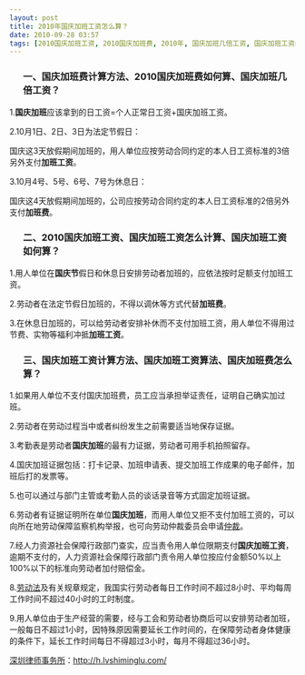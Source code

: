 ```yaml
---
layout: post
title: 2010年国庆加班工资怎么算？
date: 2010-09-28 03:57
tags: [2010国庆加班工资, 2010国庆加班费, 2010年, 国庆加班几倍工资, 国庆加班工资如何算, 国庆加班工资怎么计算, 国庆加班工资算法, 国庆加班工资计算方法, 国庆加班费如何算, 国庆加班费怎么算, 国庆加班费计算方法, 怎样, 深圳劳动法律师网]
---
```

<ol>
<h3>一、国庆加班费计算方法、2010国庆加班费如何算、国庆加班几倍工资？</h3>
</ol>
1.<strong>国庆加班</strong>应该拿到的日工资=个人正常日工资+国庆加班工资。

2.10月1日、2日、3日为法定节假日：

国庆这3天放假期间加班的，用人单位应按劳动合同约定的本人日工资标准的3倍另外支付<strong>加班工资</strong>。

3.10月4号、5号、6号、7号为休息日：

国庆这4天放假期间加班的，公司应按劳动合同约定的本人日工资标准的2倍另外支付<strong>加班费</strong>。
<ol>
<h3>二、2010国庆加班工资、国庆加班工资怎么计算、国庆加班工资如何算？</h3>
</ol>
1.用人单位在<strong>国庆节</strong>假日和休息日安排劳动者加班的，应依法按时足额支付加班工资。

2.劳动者在法定节假日加班的，不得以调休等方式代替<strong>加班费</strong>。

3.在休息日加班的，可以给劳动者安排补休而不支付加班工资，用人单位不得用过节费、实物等福利冲抵<strong>加班工资</strong>。
<ol>
<h3>三、国庆加班工资计算方法、国庆加班工资算法、国庆加班费怎么算？</h3>
</ol>
1.如果用人单位不支付国庆加班费，员工应当承担举证责任，证明自己确实加过班。

2.劳动者在劳动过程当中或者纠纷发生之前需要适当地保存证据。

3.考勤表是劳动者<strong>国庆加班</strong>的最有力证据，劳动者可用手机拍照留存。

4.国庆加班证据包括：打卡记录、加班申请表、提交加班工作成果的电子邮件，加班后打的发票等。

5.也可以通过与部门主管或考勤人员的谈话录音等方式固定加班证据。

6.劳动者有证据证明所在单位<strong>国庆加班</strong>，而用人单位又拒不支付加班工资的，可以向所在地劳动保障监察机构举报，也可向劳动仲裁委员会申请<a href="http://h.lvshiminglu.com/law/354.html" target="_blank">仲裁</a>。

7.经人力资源社会保障行政部门查实，应当责令用人单位限期支付<strong>国庆加班工资</strong>，逾期不支付的，人力资源社会保障行政部门责令用人单位按应付金额50%以上100%以下的标准向劳动者加付赔偿金。

8.<a href="http://h.lvshiminglu.com/law/181.html" target="_blank">劳动法</a>及有关规章规定，我国实行劳动者每日工作时间不超过8小时、平均每周工作时间不超过40小时的工时制度。

9.用人单位由于生产经营的需要，经与工会和劳动者协商后可以安排劳动者加班，一般每日不超过1小时，因特殊原因需要延长工作时间的，在保障劳动者身体健康的条件下，延长工作时间每日不得超过3小时，每月不得超过36小时。

<a href="http://h.lvshiminglu.com/">深圳律师事务所</a>：<a href="http://h.lvshiminglu.com/">http://h.lvshiminglu.com/</a>

